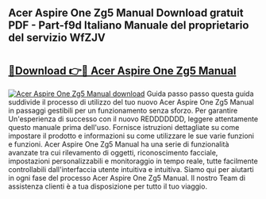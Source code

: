 ## Acer Aspire One Zg5 Manual Download gratuit PDF - Part-f9d Italiano Manuale del proprietario del servizio WfZJV

# <h2><a href="http://dfdrs36.blite.top/?on=Acer+Aspire+One+Zg5+Manual">🔗Download 👉🔴 Acer Aspire One Zg5 Manual</a></h2>

[![Acer Aspire One Zg5 Manual download](https://i.imgur.com/lujVjoI.png)](http://dfdrs36.blite.top/?on=Acer+Aspire+One+Zg5+Manual)
Guida passo passo questa guida suddivide il processo di utilizzo del tuo nuovo Acer Aspire One Zg5 Manual in passaggi gestibili per un funzionamento senza sforzo. Per garantire Un'esperienza di successo con il nuovo REDDDDDDD, leggere attentamente questo manuale prima dell'uso. Fornisce istruzioni dettagliate su come impostare il prodotto e informazioni su come utilizzare le sue varie funzioni e funzioni. Acer Aspire One Zg5 Manual ha una serie di funzionalità avanzate tra cui rilevamento di oggetti, riconoscimento facciale, impostazioni personalizzabili e monitoraggio in tempo reale, tutte facilmente controllabili dall'interfaccia utente intuitiva e intuitiva. Siamo qui per aiutarti in ogni fase del processo Acer Aspire One Zg5 Manual. Il nostro Team di assistenza clienti è a tua disposizione per tutto il tuo viaggio.
